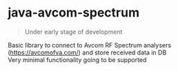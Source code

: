 # java-avcom-spectrum
> Under early stage of development  

Basic library to connect to Avcom RF Spectrum analysers (https://avcomofva.com/) and store received data in DB  
Very minimal functionality going to be supported  
